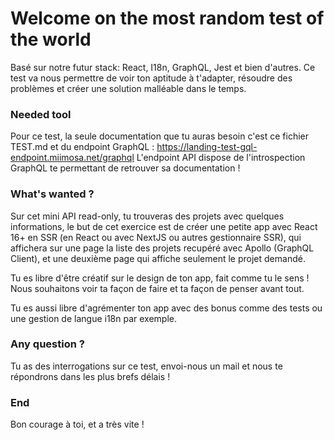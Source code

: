 # Welcome on the most random test of the world

Basé sur notre futur stack: React, I18n, GraphQL, Jest et bien d'autres. 
Ce test va nous permettre de voir ton aptitude à t'adapter, résoudre des problèmes et créer une solution malléable dans le temps.

### Needed tool

Pour ce test, la seule documentation que tu auras besoin c'est ce fichier TEST.md et du endpoint GraphQL : https://landing-test-gql-endpoint.miimosa.net/graphql
L'endpoint API dispose de l'introspection GraphQL te permettant de retrouver sa documentation !

### What's wanted ? 

Sur cet mini API read-only, tu trouveras des projets avec quelques informations, le but de cet exercice est de créer une petite app avec React 16+ en SSR (en React ou avec NextJS ou autres gestionnaire SSR),
qui affichera sur une page la liste des projets recupéré avec Apollo (GraphQL Client), et une deuxième page qui affiche seulement le projet demandé.

Tu es libre d'être créatif sur le design de ton app, fait comme tu le sens !
Nous souhaitons voir ta façon de faire et ta façon de penser avant tout.

Tu es aussi libre d'agrémenter ton app avec des bonus comme des tests ou une gestion de langue i18n par exemple.

### Any question ?

Tu as des interrogations sur ce test, envoi-nous un mail et nous te répondrons dans les plus brefs délais !

### End

Bon courage à toi, et a très vite !